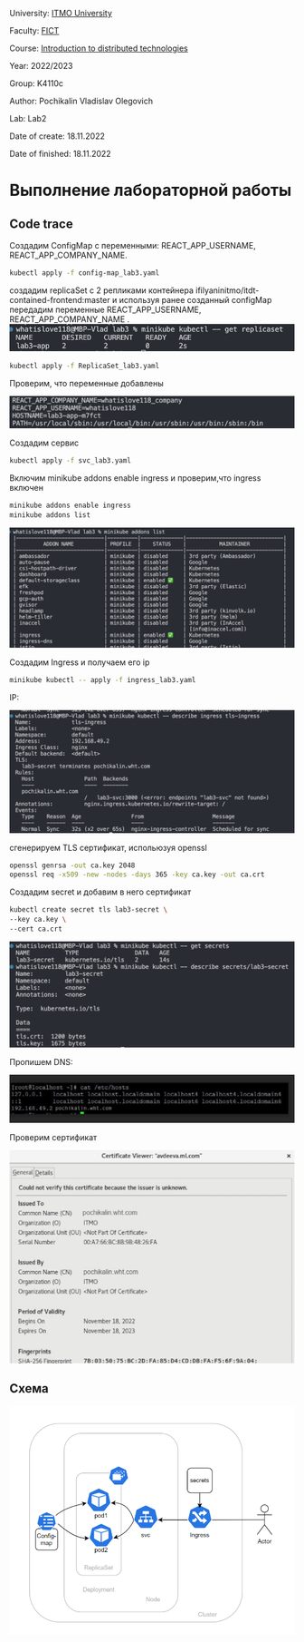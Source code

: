 University: [ITMO University](https://itmo.ru/ru/)

Faculty: [FICT](https://fict.itmo.ru)

Course: [Introduction to distributed technologies](https://github.com/itmo-ict-faculty/introduction-to-distributed-technologies)

Year: 2022/2023

Group: K4110c

Author: Pochikalin Vladislav Olegovich

Lab: Lab2

Date of create: 18.11.2022

Date of finished: 18.11.2022


# Выполнение лабораторной работы

## Code trace

Создадим ConfigMap с переменными: REACT_APP_USERNAME, REACT_APP_COMPANY_NAME.

```bash
kubectl apply -f config-map_lab3.yaml
```

создадим replicaSet с 2 репликами контейнера ifilyaninitmo/itdt-contained-frontend:master и используя ранее созданный configMap передадим переменные REACT_APP_USERNAME, REACT_APP_COMPANY_NAME .
![result1](https://github.com/Whatislove118/2022_2023-introduction_to_distributed_technologies-k4110c-pochikalin_vo/blob/master/labs/lab3/replicaset.png)

```bash
kubectl apply -f ReplicaSet_lab3.yaml
```

Проверим, что переменные добавлены

![result2](https://github.com/Whatislove118/2022_2023-introduction_to_distributed_technologies-k4110c-pochikalin_vo/blob/master/labs/lab3/after_apply.png)

Создадим сервис

```bash
kubectl apply -f svc_lab3.yaml
```

Включим minikube addons enable ingress и проверим,что ingress включен

```bash
minikube addons enable ingress
minikube addons list
```
![result3](https://github.com/Whatislove118/2022_2023-introduction_to_distributed_technologies-k4110c-pochikalin_vo/blob/master/labs/lab3/enabled_ingress.png)

Создадим Ingress и получаем его ip

```bash
minikube kubectl -- apply -f ingress_lab3.yaml 
```

IP:

![result4](https://github.com/Whatislove118/2022_2023-introduction_to_distributed_technologies-k4110c-pochikalin_vo/blob/master/labs/lab3/ingress_ip.png)

сгенерируем TLS сертификат, испольюзуя openssl


```bash
openssl genrsa -out ca.key 2048
openssl req -x509 -new -nodes -days 365 -key ca.key -out ca.crt
```
Создадим secret и добавим в него сертификат

```bash
kubectl create secret tls lab3-secret \
--key ca.key \
--cert ca.crt
```

![result5](https://github.com/Whatislove118/2022_2023-introduction_to_distributed_technologies-k4110c-pochikalin_vo/blob/master/labs/lab3/secrets.png)

Пропишем DNS:

![result6](https://github.com/Whatislove118/2022_2023-introduction_to_distributed_technologies-k4110c-pochikalin_vo/blob/master/labs/lab3/hosts.png)

Проверим сертификат

![result7](https://github.com/Whatislove118/2022_2023-introduction_to_distributed_technologies-k4110c-pochikalin_vo/blob/master/labs/lab3/certs.png)

## Схема

![result8](https://github.com/Whatislove118/2022_2023-introduction_to_distributed_technologies-k4110c-pochikalin_vo/blob/master/labs/lab3/schema.png)


